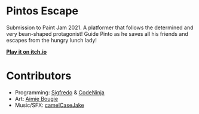 # Pintos Escape
Submission to Paint Jam 2021. A platformer that follows the determined and very bean-shaped protagonist! Guide Pinto as he saves all his friends and escapes from the hungry lunch lady!

**[Play it on itch.io](youknowedo.itch.io/pintos-escape)**

# Contributors
- Programming: [Sigfredo](https://github.com/youknowedo) & [CodeNinja](https://github.com/I-like-Unity)
- Art: [Aimie Bougie](https://www.instagram.com/aimie.bougie/)
- Music/SFX: [camelCaseJake](https://www.instagram.com/camelcasejake/)
